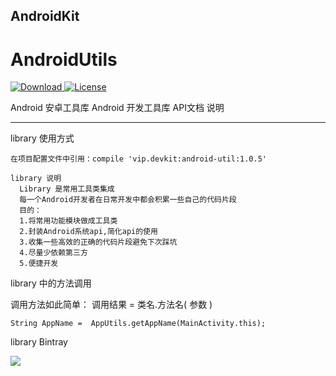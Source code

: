 ﻿## AndroidKit
# AndroidUtils
[ ![Download](https://api.bintray.com/packages/yingzi/maven/android-util/images/download.svg) ](https://bintray.com/yingzi/maven/android-util/_latestVersion)
[![License](https://img.shields.io/badge/license-Apache%202-green.svg)](https://www.apache.org/licenses/LICENSE-2.0)


Android 安卓工具库
Android 开发工具库 API文档 说明

------------

library 使用方式
```
在项目配置文件中引用：compile 'vip.devkit:android-util:1.0.5'
```


````
library 说明
  Library 是常用工具类集成
  每一个Android开发者在日常开发中都会积累一些自己的代码片段
  目的：
  1.将常用功能模块做成工具类
  2.封装Android系统api,简化api的使用
  3.收集一些高效的正确的代码片段避免下次踩坑
  4.尽量少依赖第三方
  5.便捷开发

````
  library 中的方法调用

  调用方法如此简单：
  调用结果 = 类名.方法名( 参数 )
  ````
 String AppName =  AppUtils.getAppName(MainActivity.this);
  ````
  library Bintray
  
<a href='https://bintray.com/yingzi/maven/common.share?source=watch' alt='Get automatic notifications about new "common.share" versions'><img src='https://www.bintray.com/docs/images/bintray_badge_color.png'></a>

